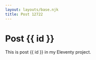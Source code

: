 ```yaml
---
layout: layouts/base.njk
title: Post 12722
---
```


# Post {{ id }}

This is post {{ id }} in my Eleventy project.
